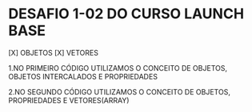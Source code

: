 # DESAFIO 1-02 DO CURSO LAUNCH BASE
[X] OBJETOS
[X] VETORES

1.NO PRIMEIRO CÓDIGO UTILIZAMOS O CONCEITO DE OBJETOS, OBJETOS INTERCALADOS E PROPRIEDADES

2.NO SEGUNDO CÓDIGO UTILIZAMOS O CONCEITO DE OBJETOS, PROPRIEDADES E VETORES(ARRAY)